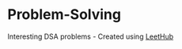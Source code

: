 # Problem-Solving
Interesting DSA problems - Created using [LeetHub](https://github.com/QasimWani/LeetHub)
